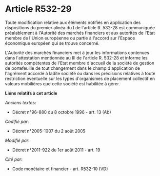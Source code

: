# Article R532-29

Toute modification relative aux éléments notifiés en application des dispositions du premier alinéa du I de l'article R.
532-28 est communiquée préalablement à l'Autorité des marchés financiers et aux autorités de l'Etat membre de l'Union
européenne ou partie à l'accord sur l'Espace économique européen qui se trouve concerné.

L'Autorité des marchés financiers met à jour les informations contenues dans l'attestation mentionnée au III de l'article R.
532-28 et informe les autorités compétentes de l'Etat membre d'accueil de la société de gestion de portefeuille de tout
changement dans le champ d'application de l'agrément accordé à ladite société ou dans les précisions relatives à toute
restriction éventuelle sur les types d'organismes de placement collectif en valeurs mobilières que cette société est
habilitée à gérer.

**Liens relatifs à cet article**

_Anciens textes_:

  - Décret n°96-880 du 8 octobre 1996 - art. 13 (Ab)

_Codifié par_:

  - Décret n°2005-1007 du 2 août 2005

_Modifié par_:

  - Décret n°2011-922 du 1er août 2011 - art. 19

_Cité par_:

  - Code monétaire et financier - art. R532-10 (VD)
